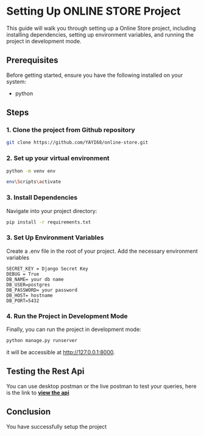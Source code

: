 # Setting Up ONLINE STORE Project

This guide will walk you through setting up a Online Store project, including installing dependencies, setting up environment variables, and running the project in development mode.

## Prerequisites

Before getting started, ensure you have the following installed on your system:

- python

## Steps

### 1. Clone the project from Github repository

```bash
git clone https://github.com/YAYI68/online-store.git

```

### 2. Set up your virtual environment

```bash
python -m venv env

env\Scripts\activate 
```

### 3. Install Dependencies
Navigate into your project directory:

```bash
pip install -r requirements.txt 
```

### 3.  Set Up Environment Variables
Create a .env file in the root of your project. Add the necessary environment variables
```
SECRET_KEY = Django Secret Key
DEBUG = True
DB_NAME= your db name
DB_USER=postgres 
DB_PASSWORD= your password
DB_HOST= hostname
DB_PORT=5432
```

### 4. Run the Project in Development Mode
Finally, you can run the project in development mode:
```bash
python manage.py runserver
```
it will be accessible at http://127.0.0.1:8000.

## Testing the Rest Api 
You can use desktop postman or the live postman to test your queries,
here is the link to [**view the api**](https://documenter.getpostman.com/view/14724403/2sA3XS9fUj)

## Conclusion 
You have successfully setup the project

